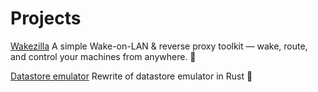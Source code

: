 # Projects

[Wakezilla](https://github.com/guibeira/wakezilla) 
A simple Wake-on-LAN & reverse proxy toolkit — wake, route, and control your machines from anywhere. 🦖 

[Datastore emulator](https://github.com/guibeira/datastore-emulator)
Rewrite of datastore emulator in Rust 🦀
